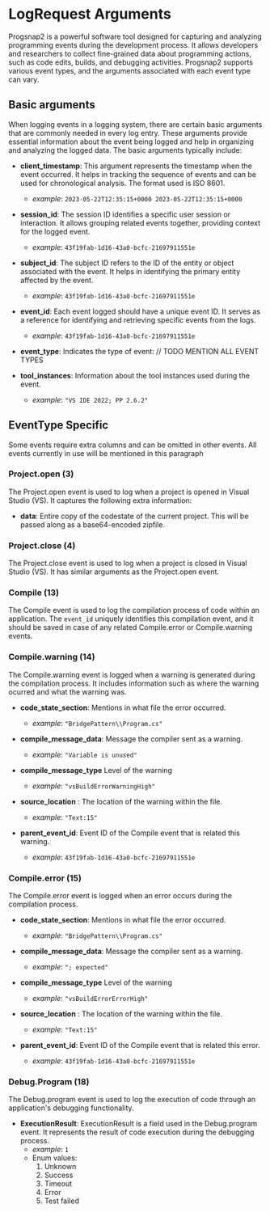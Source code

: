 # LogRequest Arguments

Progsnap2 is a powerful software tool designed for capturing and analyzing programming events during the development process. It allows developers and researchers to collect fine-grained data about programming actions, such as code edits, builds, and debugging activities. Progsnap2 supports various event types, and the arguments associated with each event type can vary.

## Basic arguments

When logging events in a logging system, there are certain basic arguments that are commonly needed in every log entry. These arguments provide essential information about the event being logged and help in organizing and analyzing the logged data. The basic arguments typically include:

- **client_timestamp**: This argument represents the timestamp when the event occurred. It helps in tracking the sequence of events and can be used for chronological analysis. The format used is ISO 8601.
  - *example*: `2023-05-22T12:35:15+0000 2023-05-22T12:35:15+0000`

- **session_id**: The session ID identifies a specific user session or interaction. It allows grouping related events together, providing context for the logged event.
  - *example*: `43f19fab-1d16-43a0-bcfc-21697911551e`

- **subject_id**: The subject ID refers to the ID of the entity or object associated with the event. It helps in identifying the primary entity affected by the event.
  - *example*: `43f19fab-1d16-43a0-bcfc-21697911551e`

- **event_id**: Each event logged should have a unique event ID. It serves as a reference for identifying and retrieving specific events from the logs.
  - *example*: `43f19fab-1d16-43a0-bcfc-21697911551e`

- **event_type**: Indicates the type of event:
// TODO MENTION ALL EVENT TYPES

- **tool_instances**: Information about the tool instances used during the event.
  - *example*: `"VS IDE 2022; PP 2.6.2"`

## EventType Specific

Some events require extra columns and can be omitted in other events. All events currently in use will be mentioned in this paragraph

### Project.open (3)

The Project.open event is used to log when a project is opened in Visual Studio (VS). It captures the following extra information:

- **data**: Entire copy of the codestate of the current project. This will be passed along as a base64-encoded zipfile.
  
### Project.close (4)

The Project.close event is used to log when a project is closed in Visual Studio (VS). It has similar arguments as the Project.open event.

### Compile (13)

The Compile event is used to log the compilation process of code within an application. The `event_id` uniquely identifies this compilation event, and it should be saved in case of any related Compile.error or Compile.warning events.

### Compile.warning (14)

The Compile.warning event is logged when a warning is generated during the compilation process. It includes information such as where the warning ocurred and what the warning was.

- **code_state_section**: Mentions in what file the error occurred.
  - *example*: `"BridgePattern\\Program.cs"`
- **compile_message_data**: Message the compiler sent as a warning.
  - *example*: `"Variable is unused"`

- **compile_message_type** Level of the warning
  - *example*: `"vsBuildErrorWarningHigh"`

- **source_location** : The location of the warning within the file.
  - *example*: `"Text:15"`

- **parent_event_id**: Event ID of the Compile event that is related this warning.
  - *example*: `43f19fab-1d16-43a0-bcfc-21697911551e`

### Compile.error (15)

The Compile.error event is logged when an error occurs during the compilation process.

- **code_state_section**: Mentions in what file the error occurred.
  - *example*: `"BridgePattern\\Program.cs"`

- **compile_message_data**: Message the compiler sent as a warning.
  - *example*: `"; expected"`

- **compile_message_type** Level of the warning
  - *example*: `"vsBuildErrorErrorHigh"`

- **source_location** : The location of the warning within the file.
  - *example*: `"Text:15"`

- **parent_event_id**: Event ID of the Compile event that is related this error.
  - *example*: `43f19fab-1d16-43a0-bcfc-21697911551e`

### Debug.Program (18)

The Debug.program event is used to log the execution of code through an application's debugging functionality.

- **ExecutionResult**: ExecutionResult is a field used in the Debug.program event. It represents the result of code execution during the debugging process.
  - *example*: `1`
  - Enum values:
    1. Unknown
    2. Success
    3. Timeout
    4. Error
    5. Test failed
